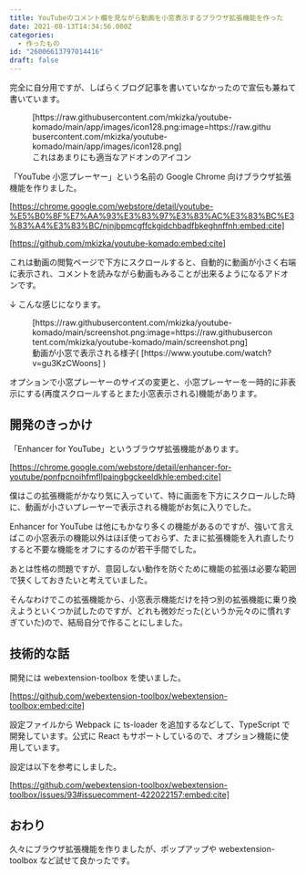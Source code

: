 ```yaml
---
title: YouTubeのコメント欄を見ながら動画を小窓表示するブラウザ拡張機能を作った
date: 2021-08-13T14:34:56.000Z
categories:
  - 作ったもの
id: "26006613797014416"
draft: false
---
```


完全に自分用ですが、しばらくブログ記事を書いていなかったので宣伝も兼ねて書いています。

<figure class="figure-image figure-image-fotolife" title="これはあまりにも適当なアドオンのアイコン">
[https://raw.githubusercontent.com/mkizka/youtube-komado/main/app/images/icon128.png:image=https://raw.githubusercontent.com/mkizka/youtube-komado/main/app/images/icon128.png]
<figcaption>これはあまりにも適当なアドオンのアイコン</figcaption></figure>

<!-- more -->

「YouTube 小窓プレーヤー」という名前の Google Chrome 向けブラウザ拡張機能を作りました。

[https://chrome.google.com/webstore/detail/youtube-%E5%B0%8F%E7%AA%93%E3%83%97%E3%83%AC%E3%83%BC%E3%83%A4%E3%83%BC/njnjbpmcgffckgidchbadfbkeghnffnh:embed:cite]

[https://github.com/mkizka/youtube-komado:embed:cite]

これは動画の閲覧ページで下方にスクロールすると、自動的に動画が小さく右端に表示され、コメントを読みながら動画もみることが出来るようになるアドオンです。

↓ こんな感じになります。

<figure class="figure-image figure-image-fotolife" title="動画が小窓で表示される様子">
[https://raw.githubusercontent.com/mkizka/youtube-komado/main/screenshot.png:image=https://raw.githubusercontent.com/mkizka/youtube-komado/main/screenshot.png]
<figcaption>動画が小窓で表示される様子( [https://www.youtube.com/watch?v=gu3KzCWoons] )</figcaption></figure>

オプションで小窓プレーヤーのサイズの変更と、小窓プレーヤーを一時的に非表示にする(再度スクロールするとまた小窓表示される)機能があります。

## 開発のきっかけ

「Enhancer for YouTube」というブラウザ拡張機能があります。

[https://chrome.google.com/webstore/detail/enhancer-for-youtube/ponfpcnoihfmfllpaingbgckeeldkhle:embed:cite]

僕はこの拡張機能がかなり気に入っていて、特に画面を下方にスクロールした時に、動画が小さいプレーヤーで表示される機能がお気に入りでした。

Enhancer for YouTube は他にもかなり多くの機能があるのですが、強いて言えばこの小窓表示の機能以外はほぼ使っておらず、たまに拡張機能を入れ直したりすると不要な機能をオフにするのが若干手間でした。

あとは性格の問題ですが、意図しない動作を防ぐために機能の拡張は必要な範囲で狭くしておきたいと考えていました。

そんなわけでこの拡張機能から、小窓表示機能だけを持つ別の拡張機能に乗り換えようといくつか試したのですが、どれも微妙だった(というか元々のに慣れすぎていた)ので、結局自分で作ることにしました。

## 技術的な話

開発には webextension-toolbox を使いました。

[https://github.com/webextension-toolbox/webextension-toolbox:embed:cite]

設定ファイルから Webpack に ts-loader を追加するなどして、TypeScript で開発しています。公式に React もサポートしているので、オプション機能に使用しています。

設定は以下を参考にしました。

[https://github.com/webextension-toolbox/webextension-toolbox/issues/93#issuecomment-422022157:embed:cite]

## おわり

久々にブラウザ拡張機能を作りましたが、ポップアップや webextension-toolbox など試せて良かったです。
